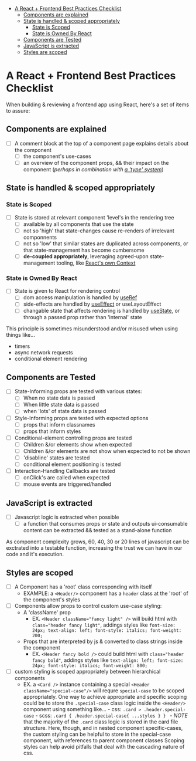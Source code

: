 - [A React + Frontend Best Practices Checklist](#a-react--frontend-best-practices-checklist)
  - [Components are explained](#components-are-explained)
  - [State is handled & scoped appropriately](#state-is-handled--scoped-appropriately)
    - [State is Scoped](#state-is-scoped)
    - [State is Owned By React](#state-is-owned-by-react)
  - [Components are Tested](#components-are-tested)
  - [JavaScript is extracted](#javascript-is-extracted)
  - [Styles are scoped](#styles-are-scoped)

# A React + Frontend Best Practices Checklist

When building & reviewing a frontend app using React, here's a set of items to assure:

## Components are explained

- [ ] A comment block at the top of a component page explains details about the component
  - [ ] the component's use-cases
  - [ ] an overview of the component props, && their impact on the component (_perhaps in combination with [a 'type' system](https://flow.org/)_)

## State is handled & scoped appropriately

### State is Scoped

- [ ] State is stored at relevant component 'level's in the rendering tree
  - [ ] available by all components that use the state
  - [ ] not so 'high' that state-changes cause re-renders of irrelevant componnents
  - [ ] not so 'low' that similar states are duplicated across components, or that state-management has become cumbersome
  - [ ] **de-coupled appropriately**, leveraging agreed-upon state-management tooling, like [React's own Context](https://reactjs.org/docs/context.html)

### State is Owned By React

- [ ] State is given to React for rendering control
  - [ ] dom access manipulation is handled by [useRef](https://reactjs.org/docs/hooks-reference.html#useref)
  - [ ] side-effects are handled by [useEffect](https://reactjs.org/docs/hooks-reference.html#useeffect) or useLayoutEffect
  - [ ] changable state that affects rendering is handled by [useState](https://reactjs.org/docs/hooks-reference.html#usestate), or through a passed prop rather than 'internal' state

This principle is sometimes misunderstood and/or misused when using things like...

- timers
- async network requests
- conditional element rendering

## Components are Tested

- [ ] State-Informing props are tested with various states:
  - [ ] When no state data is passed
  - [ ] When little state data is passed
  - [ ] when 'lots' of state data is passed
- [ ] Style-Informing props are tested with expected options
  - [ ] props that inform classnames
  - [ ] props that inform styles
- [ ] Conditional-element controlling props are tested
  - [ ] Children &/or elements show when expected
  - [ ] Children &/or elements are not show when expected to not be shown
  - [ ] 'disabline' states are tested
  - [ ] conditional element positioning is tested
- [ ] Interaction-Handling Callbacks are tested
  - [ ] onClick's are called when expected
  - [ ] mouse events are triggered/handled

## JavaScript is extracted

- [ ] Javascript logic is extracted when possible
  - [ ] a function that consumes props or state and outputs ui-consumable content can be extracted && tested as a stand-alone function

As component complexity grows, 60, 40, 30 or 20 lines of javascript can be exctrated into a testable function, increasing the trust we can have in our code and it's execution.

## Styles are scoped

- [ ] A Component has a 'root' class corresponding with itself
  - EXAMPLE: a `<Header/>` component has a `header` class at the 'root' of the component's styles
- [ ] Components allow props to control custom use-case styling:
  - A 'className' prop
    - EX. `<Header className="fancy light" />` will build html with `class="header fancy light"`, addings styles like `font-size: 24px; text-align: left; font-style: italics; font-weight: 200;`
  - Props that are interpreted by js & converted to class strings inside the component
    - EX. `<Header fancy bold />` could build html with `class="header fancy bold"`, addings styles like `text-align: left; font-size: 24px; font-style: italics; font-weight: 800;`
- [ ] custom styling is scoped appropriately between hierarchical components
  - EX. a `<Card />` instance containing a special `<Header className="special-case"/>` will requre `special-case` to be scoped appropriately. One way to achieve appropriate and specific scoping could be to store the `.special-case` class logic inside the `<Header/>` component using something like... - css: `.card > .header.special-case` - scss: `.card { .header.special-case{ ...styles } } ` - _NOTE_ that the majority of the `.card` class logic is stored in the card file structure. Here, though, and in nested component specific-cases, the custom styling can be helpful to store in the special-case component, with references to parent component classes
    Scoping styles can help avoid pitfalls that deal with the cascading nature of css.
